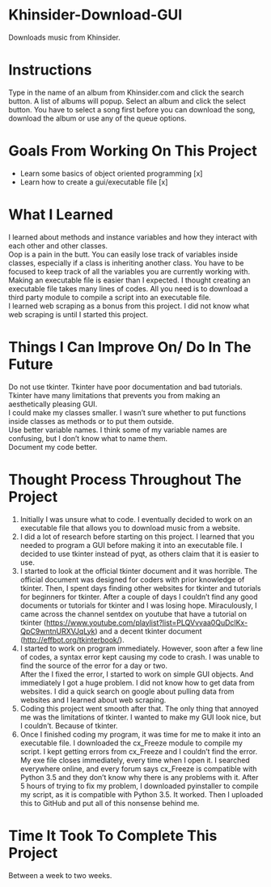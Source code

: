 # Khinsider-Download-GUI
Downloads music from Khinsider.

# Instructions
Type in the name of an album from Khinsider.com and click the search button. A list of albums will popup. Select an album and click the select button. You have to select a song first before you can download the song, download the album or use any of the queue options.


# Goals From Working On This Project
- Learn some basics of object oriented programming [x]
- Learn how to create a gui/executable file [x]

# What I Learned
I learned about methods and instance variables and how they interact with each other and other classes.  
Oop is a pain in the butt. You can easily lose track of variables inside classes, especially if a class is inheriting another class.   You have to be focused to keep track of all the variables you are currently working with.  
Making an executable file is easier than I expected. I thought creating an executable file takes many lines of codes. All you need is to download a third party module to compile a script into an executable file.  
I learned web scraping as a bonus from this project. I did not know what web scraping is until I started this project.

# Things I Can Improve On/ Do In The Future
Do not use tkinter. Tkinter have poor documentation and bad tutorials. Tkinter have many limitations that prevents you from making an aesthetically pleasing GUI.  
I could make my classes smaller. I wasn’t sure whether to put functions inside classes as methods or to put them outside.  
Use better variable names. I think some of my variable names are confusing, but I don’t know what to name them.  
Document my code better.

# Thought Process Throughout The Project
1. Initially I was unsure what to code. I eventually decided to work on an executable file that allows you to download music from a website.  
2. I did a lot of research before starting on this project. I learned that you needed to program a GUI before making it into an executable file. I decided to use tkinter instead of pyqt, as others claim that it is easier to use.  
3. I started to look at the official tkinter document and it was horrible. The official document was designed for coders with prior knowledge of tkinter. Then, I spent days finding other websites for tkinter and tutorials for beginners for tkinter. After a couple of days I couldn’t find any good documents or tutorials for tkinter and I was losing hope. Miraculously, I came across the channel sentdex on youtube that have a tutorial on tkinter (https://www.youtube.com/playlist?list=PLQVvvaa0QuDclKx-QpC9wntnURXVJqLyk) and a decent tkinter document (http://effbot.org/tkinterbook/).  
4. I started to work on program immediately. However, soon after a few line of codes, a syntax error kept causing my code to crash. I was unable to find the source of the error for a day or two.  
After the I fixed the error, I started to work on simple GUI objects. And immediately I got a huge problem. I did not know how to get data from websites. I did a quick search on google about pulling data from websites and I learned about web scraping.  
5. Coding this project went smooth after that. The only thing that annoyed me was the limitations of tkinter. I wanted to make my GUI look nice, but I couldn’t. Because of tkinter.  
6. Once I finished coding my program, it was time for me to make it into an executable file. I downloaded the cx_Freeze module to compile my script. I kept getting errors from cx_Freeze and I couldn’t find the error. My exe file closes immediately, every time when I open it. I searched everywhere online, and every forum says cx_Freeze is compatible with Python 3.5 and they don’t know why there is any problems with it. After 5 hours of trying to fix my problem, I downloaded pyinstaller to compile my script, as it is compatible with Python 3.5. It worked. Then I uploaded this to GitHub and put all of this nonsense behind me.


# Time It Took To Complete This Project
Between a week to two weeks.
